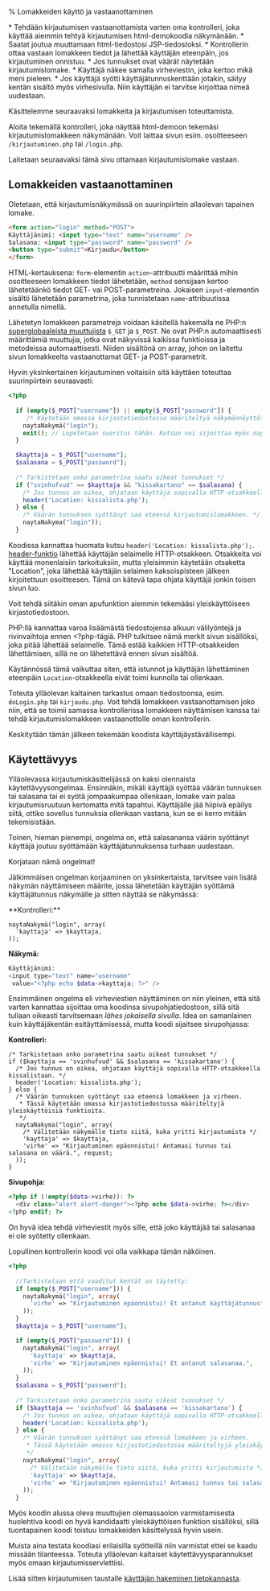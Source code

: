 % Lomakkeiden käyttö ja vastaanottaminen
<!-- order: 3 -->

<summary>
* Tehdään kirjautumisen vastaanottamista varten oma kontrolleri, joka käyttää aiemmin tehtyä kirjautumisen html-demokoodia näkymänään.
    * Saatat joutua muuttamaan html-tiedostosi JSP-tiedostoksi.
* Kontrollerin ottaa vastaan lomakkeen tiedot ja lähettää käyttäjän eteenpäin, jos kirjautuminen onnistuu.
* Jos tunnukset ovat väärät näytetään kirjautumislomake.
    * Käyttäjä näkee samalla virheviestin, joka kertoo mikä meni pieleen.
    * Jos käyttäjä syötti käyttäjätunnuskenttään jotakin, säilyy kentän sisältö myös virhesivulla. Niin käyttäjän ei tarvitse kirjoittaa nimeä uudestaan.
</summary>

Käsittelemme seuraavaksi lomakkeita ja kirjautumisen toteuttamista.

Aloita tekemällä kontrolleri, joka näyttää
html-demoon tekemäsi kirjautumislomakkeen
näkymänään. 
Voit laittaa sivun esim. osoitteeseen `/kirjautuminen.php`
tai `/login.php`. 

Laitetaan seuraavaksi tämä sivu ottamaan kirjautumislomake vastaan.

## Lomakkeiden vastaanottaminen

Oletetaan, että kirjautumisnäkymässä on suurinpiirtein allaolevan tapainen lomake.

~~~html
<form action="login" method="POST">
Käyttäjänimi: <input type="text" name="username" />
Salasana: <input type="password" name="password" />
<button type="submit">Kirjaudu</button>
</form>
~~~

HTML-kertauksena: `form`-elementin `action`-attribuutti määrittää 
mihin osoitteeseen lomakkeen tiedot lähetetään, 
`method` sensijaan kertoo lähetetäänkö tiedot GET- vai POST-parametreina.
Jokaisen `input`-elementin sisältö lähetetään parametrina, 
joka tunnistetaan `name`-attribuutissa annetulla nimellä.

Lähetetyn lomakkeen parametreja voidaan käsitellä hakemalla ne 
PHP:n [superglobaaleista muuttujista](http://php.net/manual/en/language.variables.superglobals.php)
`$_GET` ja `$_POST`. Ne ovat PHP:n automaattisesti määrittämiä muuttujia, jotka
ovat näkyvissä kaikissa funktioissa ja metodeissa automaattisesti.
Niiden sisältönä on array, johon on laitettu sivun lomakkeelta vastaanottamat
GET- ja POST-parametrit.

Hyvin yksinkertainen kirjautuminen voitaisiin sitä käyttäen toteuttaa suurinpiirtein seuraavasti:

~~~php
<?php
  
  if (empty($_POST["username"]) || empty($_POST["password"]) {
     /* Käytetään omassa kirjastotiedostossa määriteltyä näkymännäyttöfunktioita */
    naytaNakymä("login");
    exit(); // Lopetetaan suoritus tähän. Kutsun voi sijoittaa myös naytaNakyma-funktioon, niin sitä ei tarvitse toistaa joka paikassa
  }

  $kayttaja = $_POST["username"];
  $salasana = $_POST["password"];
  
  /* Tarkistetaan onko parametrina saatu oikeat tunnukset */
  if ("svinhufvud" == $kayttaja && "kissakartano" == $salasana) {
    /* Jos tunnus on oikea, ohjataan käyttäjä sopivalla HTTP-otsakkeella kissalistaan. */
    header('Location: kissalista.php');
  } else {
    /* Väärän tunnuksen syöttänyt saa eteensä kirjautumislomakkeen. */
    naytaNakyma("login"));
  }
~~~

Koodissa kannattaa huomata kutsu `header('Location: kissalista.php');`.
[header-funktio](http://php.net/manual/en/function.header.php)
lähettää käyttäjän selaimelle HTTP-otsakkeen.
Otsakkeita voi käyttää monenlaisiin tarkoituksiin, mutta yleisimmin käytetään otsaketta "Location", 
joka lähettää käyttäjän selaimen kaksoispisteen jälkeen kirjoitettuun osoitteesen.
Tämä on kätevä tapa ohjata käyttäjä jonkin toisen sivun luo.

Voit tehdä siitäkin oman apufunktion aiemmin tekemääsi yleiskäyttöiseen kirjastotiedostoon.

<alert>

PHP:llä kannattaa varoa lisäämästä tiedostojensa alkuun välilyöntejä 
ja rivinvaihtoja ennen &lt;?php-tägiä. PHP tulkitsee nämä merkit
sivun sisällöksi, joka pitää lähettää selaimelle. 
Tämä estää kaikkien HTTP-otsakkeiden lähettämisen, 
sillä ne on lähetettävä ennen sivun sisältöä.

Käytännössä tämä vaikuttaa siten, että istunnot 
ja käyttäjän lähettäminen eteenpäin `Location`-otsakkeella
eivät toimi kunnolla tai ollenkaan.

</alert>

Toteuta ylläolevan kaltainen tarkastus omaan tiedostoonsa, esim. `doLogin.php` tai `kirjaudu.php`. 
Voit tehdä lomakkeen vastaanottamisen joko niin, että se toimii samassa kontrollerissa lomakkeen näyttämisen kanssa tai tehdä
kirjautumislomakkeen vastaanottolle oman kontrollerin. 

Keskitytään tämän jälkeen tekemään koodista käyttäjäystävällisempi.

## Käytettävyys

Ylläolevassa kirjautumiskäsittelijässä on kaksi olennaista käytettävyysongelmaa.
Ensinnäkin, mikäli käyttäjä syöttää väärän tunnuksen tai salasana tai ei syötä jompaakumpaa ollenkaan, lomake vain palaa kirjautumisruutuun
kertomatta mitä tapahtui. 
Käyttäjälle jää hiipivä epäilys siitä, ottiko sovellus tunnuksia ollenkaan vastana, kun se ei kerro mitään tekemisistään.

Toinen, hieman pienempi, ongelma on, että salasanansa väärin syöttänyt käyttäjä joutuu syöttämään käyttäjätunnuksensa turhaan uudestaan.

Korjataan nämä ongelmat!

Jälkimmäisen ongelman korjaaminen on yksinkertaista, tarvitsee vain lisätä
näkymän näyttämiseen määrite, jossa lähetetään
käyttäjän syöttämä käyttäjätunnus näkymälle ja sitten näyttää se
näkymässä:

<sidebyside>
<column size="5">
**Kontrolleri:**

~~~inlinephp
naytaNakymä("login", array(
  'kayttaja' => $kayttaja,
));
~~~

</column>
<column size="7">

**Näkymä:**

~~~php
Käyttäjänimi:
<input type="text" name="username" 
 value="<?php echo $data->kayttaja; ?>" />
~~~

</column>
</sidebyside>

Ensimmäinen ongelma eli virheviestien näyttäminen on niin yleinen, että
sitä varten kannattaa sijoittaa oma koodinsa sivupohjatiedostoon,
sillä sitä tullaan oikeasti tarvitsemaan *lähes jokaisella sivulla*.
Idea on samanlainen kuin käyttäjäkentän esitäyttämisessä, mutta 
koodi sijaitsee sivupohjassa:

**Kontrolleri:**

~~~inlinephp
/* Tarkistetaan onko parametrina saatu oikeat tunnukset */
if ($kayttaja == 'svinhufvud' && $salasana == 'kissakartano') {
  /* Jos tunnus on oikea, ohjataan käyttäjä sopivalla HTTP-otsakkeella kissalistaan. */
  header('Location: kissalista.php');
} else {
  /* Väärän tunnuksen syöttänyt saa eteensä lomakkeen ja virheen.
   * Tässä käytetään omassa kirjastotiedostossa määriteltyjä yleiskäyttöisiä funktioita.
   */
  naytaNakyma("login", array(
    /* Välitetään näkymälle tieto siitä, kuka yritti kirjautumista */
    'kayttaja' => $kayttaja,
    'virhe' => "Kirjautuminen epäonnistui! Antamasi tunnus tai salasana on väärä.", request;
  ));
}
~~~

**Sivupohja:**

~~~php
<?php if (!empty($data->virhe)): ?>
  <div class="alert alert-danger"><?php echo $data->virhe; ?></div>
<?php endif; ?>
~~~

On hyvä idea tehdä virheviestit myös sille, että joko
käyttäjää tai salasanaa ei ole syötetty ollenkaan.

Lopullinen kontrollerin koodi voi olla vaikkapa tämän näköinen.

~~~php
<?php
  
  //Tarkistetaan että vaaditut kentät on täytetty:
  if (empty($_POST["username"])) {
    naytaNakymä("login", array(
      'virhe' => "Kirjautuminen epäonnistui! Et antanut käyttäjätunnusta.",
    ));
  }
  $kayttaja = $_POST["username"];

  if (empty($_POST["password"])) {
    naytaNakymä("login", array(
      'kayttaja' => $kayttaja,
      'virhe' => "Kirjautuminen epäonnistui! Et antanut salasanaa.",
    ));
  }
  $salasana = $_POST["password"];
  
  /* Tarkistetaan onko parametrina saatu oikeat tunnukset */
  if ($kayttaja == 'svinhufvud' && $salasana == 'kissakartano') {
    /* Jos tunnus on oikea, ohjataan käyttäjä sopivalla HTTP-otsakkeella kissalistaan. */
    header('Location: kissalista.php');
  } else {
    /* Väärän tunnuksen syöttänyt saa eteensä lomakkeen ja virheen.
     * Tässä käytetään omassa kirjastotiedostossa määriteltyjä yleiskäyttöisiä funktioita.
     */
    naytaNakyma("login", array(
      /* Välitetään näkymälle tieto siitä, kuka yritti kirjautumista */
      'kayttaja' => $kayttaja,
      'virhe' => "Kirjautuminen epäonnistui! Antamasi tunnus tai salasana on väärä.", request;
    ));
  }
~~~



Myös koodin alussa oleva muuttujien olemassaolon varmistamisesta huolehtiva koodi
on hyvä kandidaatti yleiskäyttöisen funktion sisällöksi,
sillä tuontapainen koodi toistuu lomakkeiden käsittelyssä hyvin usein.

<alert>
Muista aina testata koodiasi erilaisilla syötteillä niin varmistat ettei se kaadu missään tilanteessa.
</alert>

<next>
Toteuta ylläolevan kaltaiset käytettävyysparannukset myös omaan kirjautumisservlettiisi.

Lisää sitten kirjautumisen taustalle [käyttäjän hakeminen tietokannasta](tietokanta_kirjautuminen.html).
</next>

